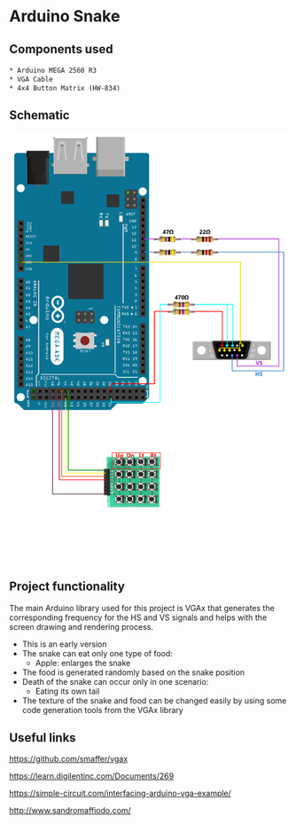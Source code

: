 # Arduino Snake

 ## Components used 
    * Arduino MEGA 2560 R3
    * VGA Cable 
    * 4x4 Button Matrix (HW-834)

 ## Schematic
 ![VGA Schematic](./docs/schematic.png)
 
 ## Project functionality 
 The main Arduino library used for this project is VGAx that generates the corresponding frequency for the HS and VS signals and helps with the screen drawing and rendering process.
 * This is an early version 
 * The snake can eat only one type of food:  
    * Apple: enlarges the snake 
 * The food is generated randomly based on the snake position 
 * Death of the snake can occur only in one scenario: 
    * Eating its own tail 
 * The texture of the snake and food can be changed easily by using some code generation tools from the VGAx library 

 ## Useful links
 https://github.com/smaffer/vgax 

 https://learn.digilentinc.com/Documents/269 

 https://simple-circuit.com/interfacing-arduino-vga-example/ 

 http://www.sandromaffiodo.com/ 
